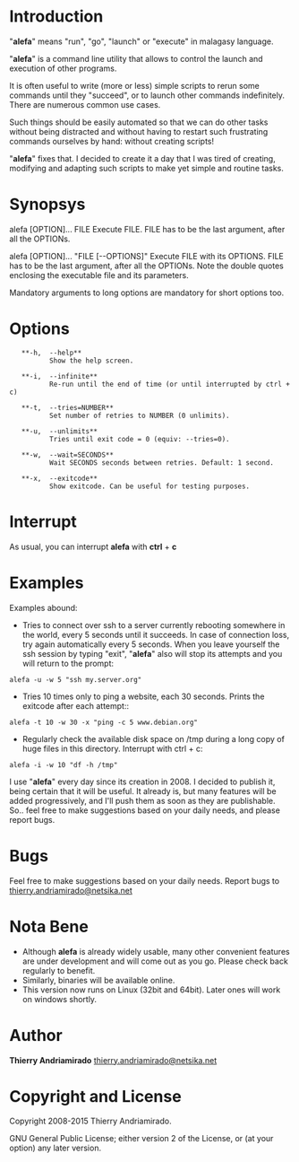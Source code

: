 Introduction
============
"**alefa**" means "run", "go", "launch" or "execute" in malagasy language.

"**alefa**" is a command line utility that allows to control the launch and execution of other programs.

It is often useful to write (more or less) simple scripts to rerun some commands until they "succeed", or to launch other commands indefinitely. There are numerous common use cases.

Such things should be easily automated so that we can do other tasks without being distracted and without having to restart such frustrating commands ourselves by hand: without creating scripts!

"**alefa**" fixes that. I decided to create it a day that I was tired of creating, modifying and adapting such scripts to make yet simple and routine tasks.

Synopsys
========
alefa [OPTION]... FILE
      Execute FILE. FILE has to be the last argument, after all the OPTIONs.

alefa [OPTION]... "FILE [--OPTIONS]"
      Execute FILE with its OPTIONS. FILE has to be the last argument, after all the OPTIONs. Note the double quotes enclosing the executable file and its parameters.

Mandatory arguments to long options are mandatory for short options too.

Options
=======
       **-h,  --help**
              Show the help screen.

       **-i,  --infinite**
              Re-run until the end of time (or until interrupted by ctrl + c)

       **-t,  --tries=NUMBER**
              Set number of retries to NUMBER (0 unlimits).

       **-u,  --unlimits**
              Tries until exit code = 0 (equiv: --tries=0).

       **-w,  --wait=SECONDS**
              Wait SECONDS seconds between retries. Default: 1 second.

       **-x,  --exitcode**
              Show exitcode. Can be useful for testing purposes.

Interrupt
=========
As usual, you can interrupt **alefa** with **ctrl** + **c**

Examples
========
Examples abound:
* Tries to connect over ssh to a server currently rebooting somewhere in the world, every 5 seconds until it succeeds. In case of connection loss, try again automatically every 5 seconds. When you leave yourself the ssh session by typing "exit", "**alefa**" also will stop its attempts and you will return to the prompt:

`alefa -u -w 5 "ssh my.server.org"`

* Tries 10 times only to ping a website, each 30 seconds. Prints the exitcode after each attempt::

`alefa -t 10 -w 30 -x "ping -c 5 www.debian.org"`

* Regularly check the available disk space on /tmp during a long copy of huge files in this directory. Interrupt with ctrl + c:

`alefa -i -w 10 "df -h /tmp"`

I use "**alefa**" every day since its creation in 2008. I decided to publish it, being certain that it will be useful. It already is, but many features will be added progressively, and I'll push them as soon as they are publishable.
So.. feel free to make suggestions based on your daily needs, and please report bugs.

Bugs
====
Feel  free  to make suggestions based on your daily needs.
Report bugs to <thierry.andriamirado@netsika.net>

Nota Bene
=========
* Although **alefa** is already widely usable, many other convenient features are under development and will come out as you go. Please check back regularly to benefit.
* Similarly, binaries will be available online.
* This version now runs on Linux (32bit and 64bit). Later ones will work on windows shortly.

Author
======
**Thierry Andriamirado** <thierry.andriamirado@netsika.net>

Copyright and License
=====================
Copyright 2008-2015 Thierry Andriamirado.

GNU General Public License; either version 2 of  the  License, or (at your option) any later version.

